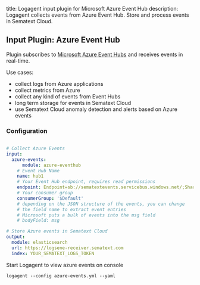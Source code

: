 title: Logagent input plugin for Microsoft Azure Event Hub 
description: Logagent collects events from Azure Event Hub. Store and process events in Sematext Cloud. 

## Input Plugin: Azure Event Hub

Plugin subscribes to [Microsoft Azure Event Hubs](https://docs.microsoft.com/en-us/azure/event-hubs/event-hubs-about) and receives events in real-time. 

Use cases: 

- collect logs from Azure applications 
- collect metrics from Azure
- collect any kind of events from Event Hubs
- long term storage for events in Sematext Cloud
- use Sematext Cloud anomaly detection and alerts based on Azure events 

### Configuration

```yaml

# Collect Azure Events
input:
  azure-events: 
	  module: azure-eventhub
    # Event Hub Name
    name: hub1
    # Your Event Hub endpoint, requires read permissions 
    endpoint: Endpoint=sb://sematextevents.servicebus.windows.net/;SharedAccessKeyName=RootManageSharedAccessKey;SharedAccessKey=oahU9gjxqXvIpvJbOOU/UiTI+cyTY1kKqib43jMXnMQ=
    # Your consumer group
    consumerGroup: '$Default'
    # depending on the JSON structure of the events, you can change 
    # the field name to extract event entries
    # Microsoft puts a bulk of events into the msg field
    # bodyField: msg

# Store Azure events in Sematext Cloud
output: 
  module: elasticsearch
  url: https://logsene-receiver.sematext.com
  index: YOUR_SEMATEXT_LOGS_TOKEN

```

Start Logagent to view azure events on console

```
logagent --config azure-events.yml --yaml 
```
